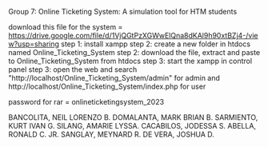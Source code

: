 Group 7: Online Ticketing System: A simulation tool for HTM students

download this file for the system = https://drive.google.com/file/d/1VjQGtPzXGWwElQna8dKAl9h90xtBZj4-/view?usp=sharing
step 1: install xampp
step 2: create a new folder in htdocs named Online_Ticketing_System
step 2: download the file, extract and paste to Online_Ticketing_System from htdocs
step 3: start the xampp in control panel
step 3: open the web and search "http://localhost/Online_Ticketing_System/admin" for admin and  http://localhost/Online_Ticketing_System/index.php for user

password for rar = onlineticketingsystem_2023

BANCOLITA, NEIL LORENZO B. 
DOMALANTA, MARK BRIAN B.
SARMIENTO, KURT IVAN G.
SILANG, AMARIE LYSSA.
CACABILOS, JODESSA S.
ABELLA, RONALD C. JR.
SANGLAY, MEYNARD R.
DE VERA, JOSHUA D.
